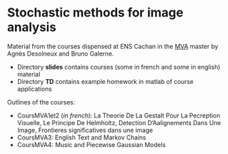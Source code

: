 # Stochastic methods for image analysis

Material from the courses dispensed at ENS Cachan in the [MVA](http://www.math.ens-cachan.fr/version-francaise/formations/master-mva/contenus-/master-mva-cours-2016-2017-161721.kjsp?RH=1242415112528) master by Agnès Desolneux and Bruno Galerne.

* Directory **slides** contains courses (some in french and some in english) material
* Directory **TD** contains example homework in matlab of course applications

Outlines of the courses:

* CoursMVA1et2 (*in french*): La Theorie De La Gestalt Pour La Pecreption Visuelle, Le Principe De Helmholtz, Detection D’Aalignements Dans Une Image, Frontieres significatives dans une image
* CoursMVA3: English Text and Markov Chains
* CoursMVA4: Music and Piecewise Gaussian Models
